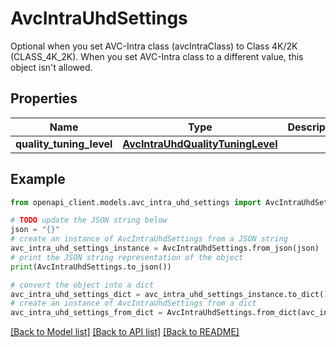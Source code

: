 # AvcIntraUhdSettings

Optional when you set AVC-Intra class (avcIntraClass) to Class 4K/2K (CLASS_4K_2K). When you set AVC-Intra class to a different value, this object isn't allowed.

## Properties

Name | Type | Description | Notes
------------ | ------------- | ------------- | -------------
**quality_tuning_level** | [**AvcIntraUhdQualityTuningLevel**](AvcIntraUhdQualityTuningLevel.md) |  | [optional] 

## Example

```python
from openapi_client.models.avc_intra_uhd_settings import AvcIntraUhdSettings

# TODO update the JSON string below
json = "{}"
# create an instance of AvcIntraUhdSettings from a JSON string
avc_intra_uhd_settings_instance = AvcIntraUhdSettings.from_json(json)
# print the JSON string representation of the object
print(AvcIntraUhdSettings.to_json())

# convert the object into a dict
avc_intra_uhd_settings_dict = avc_intra_uhd_settings_instance.to_dict()
# create an instance of AvcIntraUhdSettings from a dict
avc_intra_uhd_settings_from_dict = AvcIntraUhdSettings.from_dict(avc_intra_uhd_settings_dict)
```
[[Back to Model list]](../README.md#documentation-for-models) [[Back to API list]](../README.md#documentation-for-api-endpoints) [[Back to README]](../README.md)


